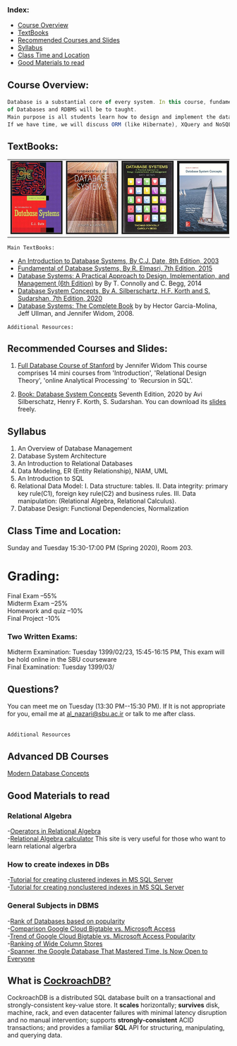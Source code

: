 ### **Index:**
- [Course Overview](#Course-Overview)
- [TextBooks](#TextBooks)
- [Recommended Courses and Slides](#slides)
- [Syllabus](#syllabus)
- [Class Time and Location](#Class-Time-and-Location)
- [Good Materials to read](#good_materials)

## <a name="Course-Overview"></a>Course Overview:
```javascript
Database is a substantial core of every system. In this course, fundamental concepts 
of Databases and RDBMS will be to taught.
Main purpose is all students learn how to design and implement the data tier of every system. 
If we have time, we will discuss ORM (like Hibernate), XQuery and NoSQL.
```
## <a name="TextBooks"></a>TextBooks:

<table class="tg">
  <tr>
    <td class="tg-0lax"><img src="images/cjdate.jpg" alt="" border='3' height='160' width='170' /></td>
    <td class="tg-0lax"><img src="images/elmasri.jpg" alt="" border='3' height='160' width='170' /></td>
    <td class="tg-0lax"><img src="images/connolly.jpg" alt="" border='3' height='160' width='170' /></td>
    <td class="tg-0lax"><img src="images/db7.jpg" alt="" border='3' height='160' width='170' /></td>
  </tr>
</table>

```
Main TextBooks:
```
* [An Introduction to Database Systems, By C.J. Date, 8th Edition, 2003](https://www.amazon.com/Introduction-Database-Systems-8th/dp/0321197844)
* [Fundamental of Database Systems, By R. Elmasri, 7th Edition, 2015](https://www.amazon.com/Fundamentals-Database-Systems-Ramez-Elmasri/dp/0133970779)
* [Database Systems: A Practical Approach to Design, Implementation, and Management (6th Edition)](https://www.amazon.com/Database-Systems-Practical-Implementation-Management/dp/0132943263) by By T. Connolly and C. Begg, 2014
* [Database System Concepts, By A. Silberschartz, H.F. Korth and S. Sudarshan, 7th Edition, 2020](https://www.db-book.com/db7/slides-dir/)
* [Database Systems: The Complete Book](http://infolab.stanford.edu/~ullman/dscb.html) by by Hector Garcia-Molina, Jeff Ullman, and Jennifer Widom, 2008.

```
Additional Resources:
```

## <a name="slides"></a>Recommended Courses and Slides:
1. [Full Database Course of Stanford](https://lagunita.stanford.edu) by Jennifer Widom
  This course comprises 14 mini courses from 'Introduction', 'Relational Design Theory', 'online Analytical Processing' to 'Recursion in SQL'.
  
2. [Book: Database System Concepts](https://www.db-book.com/db7/slides-dir/) Seventh Edition, 2020 by Avi Silberschatz, Henry F. Korth, S. Sudarshan. You can download its [slides](https://www.db-book.com/db7/slides-dir/) freely.
  
 ## <a name='syllabus' />Syllabus
 1. An Overview of Database Management
 2. Database System Architecture
 3. An Introduction to Relational Databases
 4. Data Modeling, ER (Entity Relationship), NIAM, UML 
 5. An Introduction to SQL
 6. Relational Data Model: 
      I. Data structure: tables. 
      II. Data integrity: primary key rule(C1), foreign key rule(C2) and business rules. 
      III. Data manipulation: (Relational Algebra, Relational Calculus).
 7. Database Design: Functional Dependencies, Normalization
 
## <a name="Class-Time-and-Location"></a>Class Time and Location:
Sunday and Tuesday 15:30-17:00 PM (Spring 2020), Room 203. 

# <a name="Grading"></a>Grading:

Final Exam –55% </br>
Midterm Exam –25% </br>
Homework and quiz –10%  </br>
Final Project -10% </br>

### <a name="Two-Written-Exams"></a>Two Written Exams:
Midterm Examination: Tuesday 1399/02/23, 15:45-16:15 PM, This exam will be hold online in the SBU courseware<br/>
Final Examination: Tuesday 1399/03/ <br/>

## <a name="Questions"></a>Questions?
You can meet me on Tuesday (13:30 PM--15:30 PM).
If It is not appropriate for you, email me at al_nazari@sbu.ac.ir or talk to me after class. 

## <a name="additional_resources"></a>
```javascript
Additional Resources
```
## <a name="advanced_courses"></a>Advanced DB Courses
[Modern Database Concepts](https://www.ksi.mff.cuni.cz/~svoboda/courses/191-NDBI040/)<br/>

## <a name="good_materials"></a>Good Materials to read
### <a name="relation_algebra"></a>Relational Algebra
-[Operators in Relational Algebra](https://en.wikipedia.org/wiki/Relational_algebra)<br/>
-[Relational Algebra calculator](http://dbis-uibk.github.io/relax/index.htm) This site is very useful for those who want to learn relational algerbra<br/>
### <a name="indexes"></a>How to create indexes in DBs
-[Tutorial for creating clustered indexes in MS SQL Server](https://www.sqlservertutorial.net/sql-server-indexes/sql-server-clustered-indexes/)<br/>
-[Tutorial for creating nonclustered indexes in MS SQL Server](https://www.sqlservertutorial.net/sql-server-indexes/sql-server-create-index/)<br/>

### <a name="general"></a>General Subjects in DBMS
 -[Rank of Databases based on popularity](https://db-engines.com/en/ranking)<br/>
-[Comparison Google Cloud Bigtable vs. Microsoft Access](https://db-engines.com/en/system/Google+Cloud+Bigtable%3BMicrosoft+Access)<br/>
-[Trend of Google Cloud Bigtable vs. Microsoft Access Popularity](https://db-engines.com/en/ranking_trend/system/Google+Cloud+Bigtable%3BMicrosoft+Access)<br/>
-[Ranking of Wide Column Stores](https://db-engines.com/en/ranking/wide+column+store)<br/>
-[Spanner, the Google Database That Mastered Time, Is Now Open to Everyone](https://www.wired.com/2017/02/spanner-google-database-harnessed-time-now-open-everyone/)

## What is [CockroachDB?](https://github.com/cockroachdb/cockroach)

CockroachDB is a distributed SQL database built on a transactional and
strongly-consistent key-value store. It **scales** horizontally;
**survives** disk, machine, rack, and even datacenter failures with
minimal latency disruption and no manual intervention; supports
**strongly-consistent** ACID transactions; and provides a familiar
**SQL** API for structuring, manipulating, and querying data.

